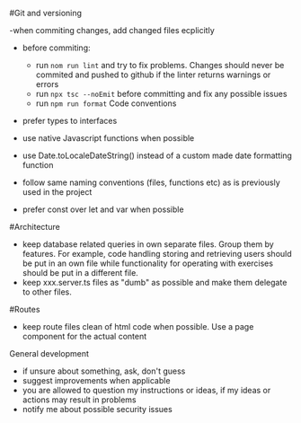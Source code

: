 #Git and versioning

-when commiting changes, add changed files ecplicitly

- before commiting:
  - run `nom run lint` and try to fix problems. Changes should never be commited and pushed to github if
    the linter returns warnings or errors
  - run `npx tsc --noEmit` before committing and fix any possible issues
  - run `npm run format`
    Code conventions

- prefer types to interfaces
- use native Javascript functions when possible
- use Date.toLocaleDateString() instead of a custom made date formatting function
- follow same naming conventions (files, functions etc) as is previously used in the project
- prefer const over let and var when possible

#Architecture

- keep database related queries in own separate files. Group them by features. For example,
  code handling storing and retrieving users should be put in an own file while functionality
  for operating with exercises should be put in a different file.
- keep xxx.server.ts files as "dumb" as possible and make them delegate to other files.

#Routes

- keep route files clean of html code when possible. Use a page component for the actual content

General development

- if unsure about something, ask, don't guess
- suggest improvements when applicable
- you are allowed to question my instructions or ideas, if my ideas or actions may result in problems
- notify me about possible security issues
